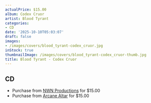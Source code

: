 ```yaml
---
actualPrice: $15.00
album: Codex Cruor
artist: Blood Tyrant
categories:
- CD
date: '2025-10-10T05:03:07'
draft: false
images:
- /images/covers/blood_tyrant-codex_cruor.jpg
inStock: true
thumbnailImage: /images/covers/blood_tyrant-codex_cruor-thumb.jpg
title: Blood Tyrant - Codex Cruor
---
```


## CD
* Purchase from [NWN Productions](http://shop.nwnprod.com/index.php?route=product/product&path=93&product_id=30695&sort=pd.name&order=ASC) for $15.00
* Purchase from [Arcane Altar](https://arcanealtar.bigcartel.com/product/blood-tyrant-codex-cruor-cd) for $15.00
